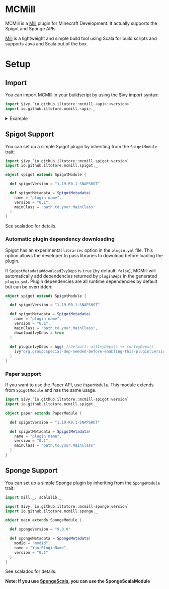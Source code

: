 # MCMill

MCMill is a [Mill](https://github.com/com-lihaoyi/mill) plugin for Minecraft Development. It actually supports the
Spigot and Sponge APIs.

[Mill](https://github.com/com-lihaoyi/mill) is a lightweight and simple build tool using Scala for build scripts and
supports Java and Scala out of the box.

# Setup

## Import

You can import MCMIll in your buildscript by using the $ivy import syntax:

```scala
import $ivy.`io.github.iltotore::mcmill-<api>:<version>`
import io.github.iltotore.mcmill.<api>._
```

<details>
<summary>Example</summary>

```scala
import $ivy.`io.github.iltotore::mcmill-spigot:1.0.0`
import io.github.iltotore.mcmill.spigot._
```

</details>

## Spigot Support

You can set up a simple Spigot plugin by inheriting from the `SpigotModule` trait:

```scala
import $ivy.`io.github.iltotore::mcmill-spigot:version`
import io.github.iltotore.mcmill.spigot._

object spigot extends SpigotModule {

  def spigotVersion = "1.19-R0.1-SNAPSHOT"

  def spigotMetadata = SpigotMetadata(
    name = "plugin name",
    version = "0.1",
    mainClass = "path.to.your.MainClass"
  )
}
```

See scaladoc for details.

### Automatic plugin dependency downloading

Spigot has an experimental `libraries` option in the `plugin.yml` file.
This option allows the developer to pass libraries to download before loading the plugin.

If `SpigotMetadata#downloadIvyDeps` is `true` (by default: `false`), MCMill will automatically add dependencies returned
by `pluginDeps` in the generated `plugin.yml`. Plugin dependencies are all runtime dependencies by default but can be
overridden:
```scala
object spigot extends SpigotModule {

  def spigotVersion = "1.19-R0.1-SNAPSHOT"

  def spigotMetadata = SpigotMetadata(
    name = "plugin name",
    version = "0.1",
    mainClass = "path.to.your.MainClass",
    downloadIvyDeps = true
  )
  
  def pluginIvyDeps = Agg( //Default: allIvyDeps() ++ runIvyDeps()
    ivy"org.group:special-dep-needed-before-enabling-this-plugin:version"
  )
}
```

### Paper support

If you want to use the Paper API, use `PaperModule`. This module extends from `SpigotModule` and has the same usage.

```scala
import $ivy.`io.github.iltotore::mcmill-spigot:version`
import io.github.iltotore.mcmill.spigot._

object paper extends PaperModule {

  def spigotVersion = "1.19-R0.1-SNAPSHOT"

  def spigotMetadata = SpigotMetadata(
    name = "plugin name",
    version = "0.1",
    mainClass = "path.to.your.MainClass"
  )
}
```

## Sponge Support

You can set up a simple Sponge plugin by inheriting from the `SpongeModule` trait:

```scala
import mill._, scalalib._

import $ivy.`io.github.iltotore::mcmill-sponge:version`
import io.github.iltotore.mcmill.sponge._

object main extends SpongeModule {

  def spongeVersion = "9.0.0"

  def spongeMetadata = SpongeMetadata(
    modId = "modid",
    name = "YourPluginName",
    version = "0.1"
  )
}
```

See scaladoc for details.

**Note: If you use [SpongeScala](https://github.com/Iltotore/SpongeScala), you can use the SpongeScalaModule**